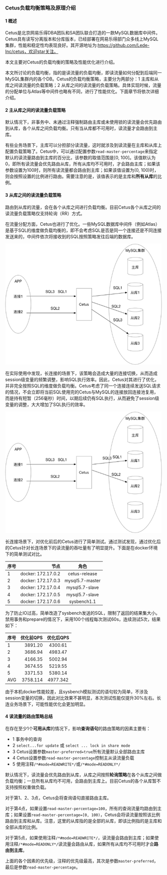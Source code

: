 ### Cetus负载均衡策略及原理介绍
#### 1 概述
Cetus是北京网易乐得DBA团队和SA团队联合打造的一款MySQL数据库中间件。Cetus具有读写分离版本和分库版本，已经部署在网易乐得部门众多线上MySQL集群，性能和稳定性均表现良好。其开源地址为:https://github.com/Lede-Inc/cetus，欢迎star关注。

本文主要对Cetus的负载均衡的策略及性能优化进行介绍。

本文所讨论的负载均衡，指的是读流量的负载均衡，即读流量如何分配到后端同一MySQL集群内的各个DB。Cetus的负载均衡策略，主要分为两部分：1 主库和从库之间读流量的负载策略；2 从库之间的读流量的负载策略。具体实现时候，流量的分配单位与Atlas等中间件也略有不同，进行了性能优化。下面章节将依次详细介绍。

#### 2 主从库之间的读流量负载策略

默认情况下，非事务中、未通过注释强制路由主库或未使用锁的读流量会优先路由到从库，各个从库之间负载均衡。只有当从库都不可用时，读流量才会路由到主库。

有些业务场景下，主库可以分担部分读流量，这时就涉及到读流量在主库和从库上配置负载策略了。Cetus中，可以通过配置参数`read-master-percentage`来指定默认的读流量路由到主库的百分比，该参数的取值范围是[0, 100]。该值默认为0，即所有读流量会优先路由从库，所有从库均不可用时，才会路由主库；如果该参数设置为100时，则所有读流量都会路由到主库；如果该值设置为(0, 100)时，则会按照设置的比例进行路由。需要注意的是，该值表示的是主库和**所有从库**的比例。

#### 3 从库之间的读流量负载策略

路由到从库的流量，会在各个从库之间进行负载均衡。目前Cetus各个从库之间的读流量负载策略仅支持轮询（RR）方式。

在流量分配方面，Cetus也进行了优化。一些MySQL数据库中间件（例如Atlas）是基于SQL的维度做负载均衡的，即不会考虑SQL是否是同一个连接还是不同连接发送来的，中间件依次将接收到的SQL按照策略发往后端的数据库。

![2.3.1](./images/2.3.1.png)

在实际使用中发现，长连接的场景下，该策略会造成大量的连接切换，从而造成session级变量的频繁调整，影响SQL执行效率。因此，Cetus对其进行了优化，并非完全按照SQL的维度做负载均衡。Cetus考虑了同一个连接连续发送SQL请求的情况，不会立即将当前SQL使用完的Cetus与MySQL的连接放回连接池复用，而是持有短暂（256毫秒）时间，以期后续仍有SQL执行，从而避免了session级变量的调整，大大增加了SQL执行的效率。

![2.3.2](./images/2.3.2.png)

长连接场景下，对优化前后的Cetus进行了简单测试。通过测试发现，通过优化后的Cetus针对长连场景下的读流量的吞吐量有了明显提升。下面是在docker环境下的简单测试对比。

| 序号      |    节点 | 角色  |
| :-------- | --------:| :--: |
| 1  | docker: 172.17.0.2 |  cetus-release   |
| 2     |   docker: 172.17.0.3 |  mysql5.7-master  |
| 3      |    docker: 172.17.0.4 | mysql5.7-slave  |
| 4      |    docker: 172.17.0.5 | mysql5.7-slave  |
| 5      |    docker: 172.17.0.6 | sysbench1.1  |

为了防止IO过高，简单改造了sysbench发送的SQL，限制了返回的结果集大小。禁用事务和prepare的情况下，采用100个线程每次测试60s，连续测试5次，结果如下：

| 序号      |    优化前QPS | 优化后QPS  |
| :-------- | --------:| :--: |
| 1  | 3891.20 |  4300.61   |
| 2     |   3686.94 |  4983.47 |
| 3      |    4166.35 | 5002.94  |
| 4      |    3674.55 | 5219.55  |
| 5      |    3371.53 | 5380.14  |
| AVG      |    3758.114 | 4977.342  |

由于本机docker性能较差，且sysbench模拟测试的语句较为简单，不涉及session变量的切换，因此对比效果不甚明显，本次测试性能仅提升30%左右。长连业务场景下，可能性能优化会更加明显。


#### 4 读流量的路由策略总结
在存在至少1个**可用从库**的情况下，影响**查询语句**的路由策略的因素主要有：

- 1 事务中的查询 
- 2 `select...for update` 或 `select ... lock in share mode`  
- 3 Cetus设置参数`master-preferred=true`所有流量默认全部路由主库 
- 4 Cetus设置参数`read-master-percentage`控制主从读流量负载 
- 5 使用注释`/*#mode=READWRITE*/`或`/*#mode=READONLY*/`

默认情况下，读流量会优先路由到从库，从库之间按照**轮询策略**在各个从库之间做负载均衡；一旦所有从库均不可用，会路由到主库上。目前Cetus的各个从库暂不支持按照权重做负载。

对于第1、2、3点，Cetus会将查询语句直接路由主库。

对于第4点，如果设置`read-master-percentage=100`，所有的查询流量均路由到主库；如果设置`read-master-percentage=[0, 100)`，Cetus会将读流量按照该比例路由到主库和从库。注意，这里的从库指的是全部的从库，即该比例指的是主库和全部从库的比例。

对于第5点，如果使用注释`/*#mode=READWRITE*/`，读流量会路由到主库；如果使用注释`/*#mode=READONLY*/`读流量会路由从库，如果所有从库均不可用时才会**路由到主库**。

上面的各个因素的优先级，注释的优先级最高，其次是参数`master-preferred`，最后是参数`read-master-percentage`。
